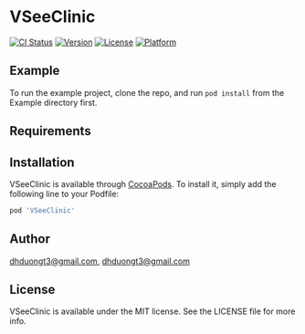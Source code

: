 # VSeeClinic

[![CI Status](https://img.shields.io/travis/dhduongt3@gmail.com/VSeeClinic.svg?style=flat)](https://travis-ci.org/dhduongt3@gmail.com/VSeeClinic)
[![Version](https://img.shields.io/cocoapods/v/VSeeClinic.svg?style=flat)](https://cocoapods.org/pods/VSeeClinic)
[![License](https://img.shields.io/cocoapods/l/VSeeClinic.svg?style=flat)](https://cocoapods.org/pods/VSeeClinic)
[![Platform](https://img.shields.io/cocoapods/p/VSeeClinic.svg?style=flat)](https://cocoapods.org/pods/VSeeClinic)

## Example

To run the example project, clone the repo, and run `pod install` from the Example directory first.

## Requirements

## Installation

VSeeClinic is available through [CocoaPods](https://cocoapods.org). To install
it, simply add the following line to your Podfile:

```ruby
pod 'VSeeClinic'
```

## Author

dhduongt3@gmail.com, dhduongt3@gmail.com

## License

VSeeClinic is available under the MIT license. See the LICENSE file for more info.
